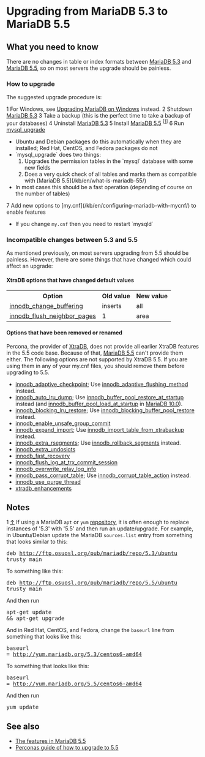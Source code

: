# Upgrading from MariaDB 5.3 to MariaDB 5.5

## What you need to know

There are no changes in table or index formats between [MariaDB 5.3](/kb/en/what-is-mariadb-53/) and [MariaDB
5.5](/kb/en/what-is-mariadb-55/), so on most servers the upgrade should be painless.

### How to upgrade

The suggested upgrade procedure is:

1 For Windows, see [Upgrading MariaDB on Windows](/mariadb-administration/getting-installing-and-upgrading-mariadb/upgrading/upgrading-mariadb-on-windows/) instead.
2 Shutdown [MariaDB 5.3](/kb/en/what-is-mariadb-53/)
3 Take a backup (this is the perfect time to take a backup of your databases)
4 Uninstall [MariaDB 5.3](/kb/en/what-is-mariadb-53/)
5 Install [MariaDB 5.5](/kb/en/what-is-mariadb-55/) <sup class="reference" id="_ref-0">[[1](#_note-0)]</sup>
6 Run [mysql_upgrade](/sql-statements-structure/sql-statements/table-statements/mysql_upgrade/)
<ul start="1"><li>Ubuntu and Debian packages do this automatically when they are installed; Red Hat, CentOS, and Fedora packages do not
</li><li>`mysql_upgrade` does two things:
<ol start="1"><li>Upgrades the permission tables in the `mysql` database with some new fields
</li><li>Does a very quick check of all tables and marks them as compatible with [MariaDB 5.5](/kb/en/what-is-mariadb-55/)
</li></ol>
</li><li>In most cases this should be a fast operation (depending of course on the number of tables)
</li></ul>
7 Add new options to [my.cnf](/kb/en/configuring-mariadb-with-mycnf/) to enable features
<ul start="1"><li>If you change <code class="highlight fixed" style="white-space:pre-wrap">my.cnf</code> then you need to restart `mysqld`
</li></ul>

### Incompatible changes between 5.3 and 5.5

As mentioned previously, on most servers upgrading from 5.5 should be painless.
However, there are some things that have changed which could affect an upgrade:

#### XtraDB options that have changed default values

<table><tbody><tr><th>Option</th><th>Old value</th><th>New value</th></tr>
<tr><td><a href="/kb/en/xtradbinnodb-server-system-variables/#innodb_change_buffering">innodb_change_buffering</a></td><td>inserts</td><td>all</td></tr>
<tr><td><a href="/kb/en/xtradbinnodb-server-system-variables/#innodb_flush_neighbor_pages">innodb_flush_neighbor_pages</a></td><td>1</td><td>area</td></tr>
</tbody></table>

#### Options that have been removed or renamed

Percona, the provider of [XtraDB](/kb/en/xtradb-and-innodb/), does not provide all earlier XtraDB features in the 5.5 code base. Because of that, [MariaDB 5.5](/kb/en/what-is-mariadb-55/) can't provide them either. The following options are not supported by XtraDB 5.5. If you are using them in any of your my.cnf files, you should remove them before upgrading to 5.5.

- [innodb_adaptive_checkpoint](/kb/en/xtradbinnodb-server-system-variables/#innodb_adaptive_checkpoint); Use
  [innodb_adaptive_flushing_method](/kb/en/xtradbinnodb-server-system-variables/#innodb_adaptive_flushing_method) instead.
- [innodb_auto_lru_dump](/kb/en/xtradbinnodb-server-system-variables/#innodb_auto_lru_dump); Use  [innodb_buffer_pool_restore_at_startup](/kb/en/xtradbinnodb-server-system-variables/#innodb_buffer_pool_restore_at_startup) instead (and [innodb_buffer_pool_load_at_startup](/kb/en/xtradbinnodb-server-system-variables/#innodb_buffer_pool_load_at_startup) in [MariaDB 10.0](/kb/en/what-is-mariadb-100/)).
- [innodb_blocking_lru_restore](/kb/en/xtradbinnodb-server-system-variables/#innodb_blocking_lru_restore); Use
   [innodb_blocking_buffer_pool_restore](/kb/en/xtradbinnodb-server-system-variables/#innodb_blocking_buffer_pool_restore) instead.
- [innodb_enable_unsafe_group_commit](/kb/en/xtradbinnodb-server-system-variables/#innodb_enable_unsafe_group_commit)
- [innodb_expand_import](/kb/en/xtradbinnodb-server-system-variables/#innodb_expand_import); Use
  [innodb_import_table_from_xtrabackup](/kb/en/xtradbinnodb-server-system-variables/#innodb_import_table_from_xtrabackup) instead.
- [innodb_extra_rsegments](/kb/en/xtradbinnodb-server-system-variables/#innodb_extra_rsegments); Use [innodb_rollback_segments](/kb/en/xtradbinnodb-server-system-variables/#innodb_rollback_segments) instead.
- [innodb_extra_undoslots](/kb/en/xtradbinnodb-server-system-variables/#innodb_extra_undoslots)
- [innodb_fast_recovery](/kb/en/xtradbinnodb-server-system-variables/#innodb_fast_recovery)
- [innodb_flush_log_at_trx_commit_session](/kb/en/xtradbinnodb-server-system-variables/#innodb_flush_log_at_trx_commit_session)
- [innodb_overwrite_relay_log_info](/kb/en/xtradbinnodb-server-system-variables/#innodb_overwrite_relay_log_info)
- [innodb_pass_corrupt_table](/kb/en/xtradbinnodb-server-system-variables/#innodb_pass_corrupt_table); Use
  [innodb_corrupt_table_action](/kb/en/xtradbinnodb-server-system-variables/#innodb_corrupt_table_action) instead.
- [innodb_use_purge_thread](/kb/en/xtradbinnodb-server-system-variables/#innodb_use_purge_thread)
- [xtradb_enhancements](/kb/en/xtradbinnodb-server-system-variables/#xtradb_enhancements)

## Notes

1 [↑](#_ref-0) If using a MariaDB `apt` or `yum` [repository](https://downloads.mariadb.org/mariadb/repositories/), it is often enough to replace instances of '5.3' with '5.5' and then run an update/upgrade. For example, in Ubuntu/Debian update the MariaDB `sources.list` entry from something that looks similar to this:<pre class="fixed">deb http://ftp.osuosl.org/pub/mariadb/repo/5.3/ubuntu trusty main
</pre>To something like this:<pre class="fixed">deb http://ftp.osuosl.org/pub/mariadb/repo/5.5/ubuntu trusty main
</pre>And then run <pre class="fixed">apt-get update <span class="o">&amp;&amp;</span> apt-get upgrade
</pre>And in Red Hat, CentOS, and Fedora, change the `baseurl` line from something that looks like this:<pre class="fixed"><span class="nv">baseurl</span> <span class="o">=</span> http://yum.mariadb.org/5.3/centos6-amd64
</pre>To something that looks like this:<pre class="fixed"><span class="nv">baseurl</span> <span class="o">=</span> http://yum.mariadb.org/5.5/centos6-amd64
</pre> And then run <pre class="fixed">yum update
</pre>

## See also

- [The features in MariaDB 5.5](/kb/en/what-is-mariadb-55/)
- [Perconas guide of how to upgrade to 5.5](http://www.percona.com/doc/percona-server/5.5/upgrading_guide_51_55.html)